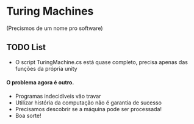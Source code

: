 ﻿# Turing Machines 

(Precismos de um nome pro software)

## TODO List

- O script TuringMachine.cs está quase completo, precisa apenas das funções da própria unity

#### O problema agora é outro.

- Programas indecidíveis vão travar
- Utilizar história da computação não é garantia de sucesso
- Precisamos descobrir se a máquina pode ser processada! 
- Boa sorte!
